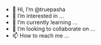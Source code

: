 - 👋 Hi, I’m @truepasha
- 👀 I’m interested in ...
- 🌱 I’m currently learning ...
- 💞️ I’m looking to collaborate on ...
- 📫 How to reach me ...

<!---
truepasha/truepasha is a ✨ special ✨ repository because its `README.md` (this file) appears on your GitHub profile.
You can click the Preview link to take a look at your changes.
--->
